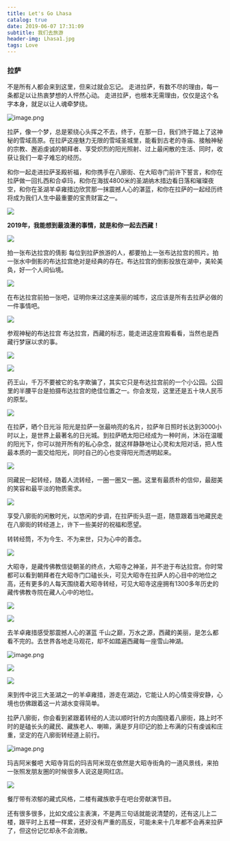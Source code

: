 ```yaml
---
title: Let's Go Lhasa
catalog: true
date: 2019-06-07 17:31:09
subtitle: 我们去旅游
header-img: Lhasa1.jpg
tags: Love
---
```


### 拉萨

不是所有人都会来到这里，但来过就会忘记。
走进拉萨，有数不尽的理由，每一条都足以让热衷梦想的人怦然心动。
走进拉萨，也根本无需理由，仅仅是这个名字本身，就足以让人魂牵梦绕。
<!-- more -->
![image.png](https://tva1.sinaimg.cn/large/006y8mN6gy1g8lzhkf8crj30m80tmx47.jpg)

拉萨，像一个梦，总是萦绕心头挥之不去，终于，在那一日，我们终于踏上了这神秘的雪域高原。在拉萨这座魅力无限的雪域圣城里，能看到古老的寺庙、接触神秘的宗教、邂逅虔诚的朝拜者、享受炽烈的阳光照射、过上最闲散的生活、同时，收获让我们一辈子难忘的经历。

和你一起走进拉萨圣殿祈福，和你携手在八廓街、在大昭寺门前许下誓言，和你在拉萨做一回扎西和合卓玛，和你在海拔4800米的圣湖纳木措边看日落和璀璨夜空，和你在圣湖羊卓雍措边欣赏那一抹震撼人心的湛蓝，和你在拉萨的一起经历终将成为我们人生中最重要的宝贵财富之一。

![](https://tva1.sinaimg.cn/large/006y8mN6gy1g8lzinbmc0j30m80goh39.jpg)

**2019年，我能想到最浪漫的事情，就是和你一起去西藏！**

![](https://tva1.sinaimg.cn/large/006y8mN6gy1g8lzjneekzj30u011y791.jpg)

拍一张布达拉宫的倩影
每位到拉萨旅游的人，都要拍上一张布达拉宫的照片。拍一张水中倒影的布达拉宫绝对是经典的存在。布达拉宫的倒影投放在湖中，美轮美奂，好一个人间仙境。

![](https://tva1.sinaimg.cn/large/006y8mN6gy1g8lzkqcb21j30m80tmkez.jpg)

在布达拉宫前拍一张吧，证明你来过这座美丽的城市，这应该是所有去拉萨必做的一件事情吧。

![](https://tva1.sinaimg.cn/large/006y8mN6gy1g8lzrky8ybj30yg0pt1gn.jpg)

参观神秘的布达拉宫
布达拉宫，西藏的标志，能走进这座宫殿看看，当然也是西藏行梦寐以求的事。

![](https://tva1.sinaimg.cn/large/006y8mN6gy1g8lzut199kj30u0140qcq.jpg)

![](https://tva1.sinaimg.cn/large/006y8mN6gy1g8lzw14rm6j30yg0puk05.jpg)


药王山，千万不要被它的名字欺骗了，其实它只是布达拉宫前的一个小公园。公园里的半腰平台是拍摄布达拉宫的绝佳位置之一。你会发现，这里还是五十块人民币的原型。

![](https://tva1.sinaimg.cn/large/006y8mN6gy1g8lzwxsydtj30ty0y6afs.jpg)


在拉萨，晒个日光浴
阳光是拉萨一张最响亮的名片，拉萨年日照时长达到3000小时以上，是世界上最著名的日光城。到拉萨晒太阳已经成为一种时尚，沐浴在温暖的阳光下，你可以抛开所有的私心杂念，就这样静静地让心灵和太阳对话，把人性最本质的一面交给阳光，同时自己的心也变得阳光而透明起来。

![](https://tva1.sinaimg.cn/large/006y8mN6gy1g8lzxotw8hj30yg0pudnq.jpg)

同藏民一起转经，随着人流转经，一圈一圈又一圈。这里有最质朴的信仰，最甜美的笑容和最平淡的物质需求。

![](https://tva1.sinaimg.cn/large/006y8mN6gy1g8lzygu964j30m80tm0yu.jpg)

享受八廓街的闲散时光，以悠闲的步调，在拉萨街头逛一逛，随意跟着当地藏民走在八廓街的转经道上，许下一些美好的祝福和愿望。

转转经筒，不为今生、不为来世，只为心中的善念。

![](https://tva1.sinaimg.cn/large/006y8mN6gy1g8lzzdopd4j30yg0sgq7m.jpg)

大昭寺，是藏传佛教信徒朝圣的终点，大昭寺之神圣，并不逊于布达拉宫。你时常都可以看到朝拜者在大昭寺门口磕长头，可见大昭寺在拉萨人的心目中的地位之高，还有更多的人每天围绕着大昭寺转经，可见大昭寺这座拥有1300多年历史的藏传佛教寺院在藏人心中的地位。

![](https://tva1.sinaimg.cn/large/006y8mN6gy1g8m00750ezj30yg0putf2.jpg)


![](https://tva1.sinaimg.cn/large/006y8mN6gy1g8m00zdv7ij30yg0pu485.jpg)


去羊卓雍措感受那震撼人心的湛蓝
千山之巅，万水之源，西藏的美丽，是怎么都看不完的。去世界各地走马观花，却不如踏遍西藏每一座雪山神湖。

![image.png](https://tva1.sinaimg.cn/large/006y8mN6gy1g8m01uynojj30yg0putct.jpg)

![](https://tva1.sinaimg.cn/large/006y8mN6gy1g8m02jez8nj30yg0pugs8.jpg)

![](https://tva1.sinaimg.cn/large/006y8mN6gy1g8m03b1kjpj30u0140qbs.jpg)

来到传中说三大圣湖之一的羊卓雍措，游走在湖边，它能让人的心情变得安静，心境也仿佛跟着这一片湖水变得简单。

拉萨八廓街，你会看到紧跟着转经的人流以顺时针的方向围绕着八廓街，路上时不时的是磕长头的藏民、藏族老人、喇嘛，满是岁月印记的脸上布满的只有虔诚和庄重，坚定的在八廓街转经道上前行。

![image.png](https://tva1.sinaimg.cn/large/006y8mN6gy1g8m041bfx6j30u0140jwg.jpg)

玛吉阿米餐吧
大昭寺背后的玛吉阿米现在依然是大昭寺街角的一道风景线，来拍一张照发朋友圈的时候很多人说这是网红店。

![](https://tva1.sinaimg.cn/large/006y8mN6gy1g8m04r7dpgj30yg0puq8z.jpg)

餐厅带有浓郁的藏式风格，二楼有藏族歌手在吧台旁献演节目。

还有很多很多，比如文成公主表演，不是两三句话就能说清楚的，还有这儿上二楼，跟平时上五楼一样累，还好没有严重的高反，可能未来十几年都不会再来拉萨了，但这份记忆却永不会消散。
